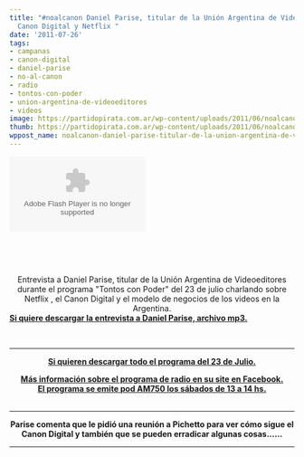 ```yaml
---
title: "#noalcanon Daniel Parise, titular de la Unión Argentina de Videoeditores,
  Canon Digital y Netflix "
date: '2011-07-26'
tags:
- campanas
- canon-digital
- daniel-parise
- no-al-canon
- radio
- tontos-con-poder
- union-argentina-de-videoeditores
- videos
image: https://partidopirata.com.ar/wp-content/uploads/2011/06/noalcanon5_red.jpg
thumb: https://partidopirata.com.ar/wp-content/uploads/2011/06/noalcanon5_red-150x142.jpg
wppost_name: noalcanon-daniel-parise-titular-de-la-union-argentina-de-videoeditores-canon-digital-y-netflix
---
```


<object id="player746226" width="240" height="133" classid="clsid:d27cdb6e-ae6d-11cf-96b8-444553540000" codebase="http://download.macromedia.com/pub/shockwave/cabs/flash/swflash.cab#version=6,0,40,0"><param name="AllowScriptAccess" value="always" /><param name="allowFullScreen" value="true" /><param name="wmode" value="transparent" /><param name="src" value="http://www.ivoox.com/playerivoox_ee_746226_1.html" /><param name="allowfullscreen" value="true" /><param name="allowscriptaccess" value="always" /><embed id="player746226" width="240" height="133" type="application/x-shockwave-flash" src="http://www.ivoox.com/playerivoox_ee_746226_1.html" AllowScriptAccess="always" allowFullScreen="true" wmode="transparent" allowfullscreen="true" allowscriptaccess="always" /></object>

&nbsp;

&nbsp;

<center>Entrevista a Daniel Parise, titular de la Unión Argentina de Videoeditores durante el programa "Tontos con Poder" del 23 de julio charlando sobre Netflix , el Canon Digital y el modelo de negocios de los videos en la Argentina.</center><strong><a href="http://www.ivoox.com/tontos-poder-daniel-parise-titular-la_md_746226_1.mp3" target="_blank">Si quiere descargar la entrevista a Daniel Parise, archivo mp3.</a></strong>

&nbsp;

<hr />
<p style="text-align: center;"><strong>
<a href="http://ia700502.us.archive.org/31/items/Tontosconpoder027/programatontos_con_poder2011_07_16programa_27.mp3" target="_blank">Si quieren descargar todo el programa del 23 de Julio.</a></strong></p>

<center><strong>
</strong></center><center><strong><a href="https://www.facebook.com/tontosconpoder" target="_blank">Más información sobre el programa de radio en su site en Facebook.</a> </strong></center><center></center><center><strong>
<a href="http://www.facebook.com/AM750" target="_blank">El programa se emite pod AM750 los sábados de 13 a 14 hs.</a></strong></center>&nbsp;

<hr />
<p style="text-align: center;"><strong>Parise comenta que le pidió una reunión a Pichetto para ver cómo sigue el Canon Digital y también que se pueden erradicar algunas cosas......</strong></p>


<hr />
